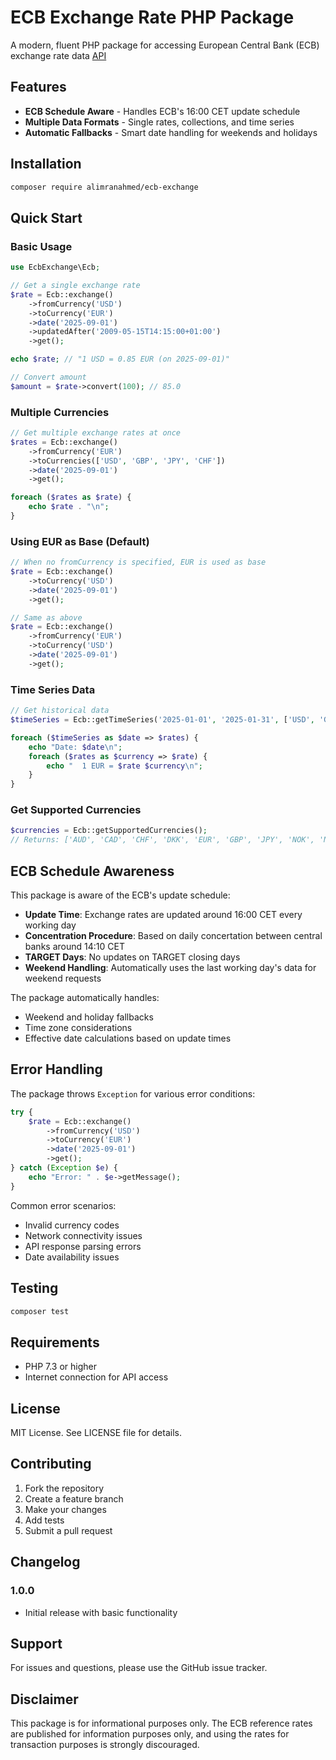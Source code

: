 # ECB Exchange Rate PHP Package

A modern, fluent PHP package for accessing European Central Bank (ECB) exchange rate data [API](https://data.ecb.europa.eu/help/api/data)

## Features

- **ECB Schedule Aware** - Handles ECB's 16:00 CET update schedule
- **Multiple Data Formats** - Single rates, collections, and time series
- **Automatic Fallbacks** - Smart date handling for weekends and holidays

## Installation

```bash
composer require alimranahmed/ecb-exchange
```

## Quick Start

### Basic Usage

```php
use EcbExchange\Ecb;

// Get a single exchange rate
$rate = Ecb::exchange()
    ->fromCurrency('USD')
    ->toCurrency('EUR')
    ->date('2025-09-01')
    ->updatedAfter('2009-05-15T14:15:00+01:00')
    ->get();

echo $rate; // "1 USD = 0.85 EUR (on 2025-09-01)"

// Convert amount
$amount = $rate->convert(100); // 85.0
```

### Multiple Currencies

```php
// Get multiple exchange rates at once
$rates = Ecb::exchange()
    ->fromCurrency('EUR')
    ->toCurrencies(['USD', 'GBP', 'JPY', 'CHF'])
    ->date('2025-09-01')
    ->get();

foreach ($rates as $rate) {
    echo $rate . "\n";
}
```

### Using EUR as Base (Default)

```php
// When no fromCurrency is specified, EUR is used as base
$rate = Ecb::exchange()
    ->toCurrency('USD')
    ->date('2025-09-01')
    ->get();

// Same as above
$rate = Ecb::exchange()
    ->fromCurrency('EUR')
    ->toCurrency('USD')
    ->date('2025-09-01')
    ->get();
```

### Time Series Data

```php
// Get historical data
$timeSeries = Ecb::getTimeSeries('2025-01-01', '2025-01-31', ['USD', 'GBP']);

foreach ($timeSeries as $date => $rates) {
    echo "Date: $date\n";
    foreach ($rates as $currency => $rate) {
        echo "  1 EUR = $rate $currency\n";
    }
}
```

### Get Supported Currencies

```php
$currencies = Ecb::getSupportedCurrencies();
// Returns: ['AUD', 'CAD', 'CHF', 'DKK', 'EUR', 'GBP', 'JPY', 'NOK', 'NZD', 'SEK', 'USD']
```

## ECB Schedule Awareness

This package is aware of the ECB's update schedule:

- **Update Time**: Exchange rates are updated around 16:00 CET every working day
- **Concentration Procedure**: Based on daily concertation between central banks around 14:10 CET
- **TARGET Days**: No updates on TARGET closing days
- **Weekend Handling**: Automatically uses the last working day's data for weekend requests

The package automatically handles:
- Weekend and holiday fallbacks
- Time zone considerations
- Effective date calculations based on update times

## Error Handling

The package throws `Exception` for various error conditions:

```php
try {
    $rate = Ecb::exchange()
        ->fromCurrency('USD')
        ->toCurrency('EUR')
        ->date('2025-09-01')
        ->get();
} catch (Exception $e) {
    echo "Error: " . $e->getMessage();
}
```

Common error scenarios:
- Invalid currency codes
- Network connectivity issues
- API response parsing errors
- Date availability issues

## Testing

```bash
composer test
```

## Requirements

- PHP 7.3 or higher
- Internet connection for API access

## License

MIT License. See LICENSE file for details.

## Contributing

1. Fork the repository
2. Create a feature branch
3. Make your changes
4. Add tests
5. Submit a pull request

## Changelog

### 1.0.0
- Initial release with basic functionality

## Support

For issues and questions, please use the GitHub issue tracker.

## Disclaimer

This package is for informational purposes only. The ECB reference rates are published for information purposes only, and using the rates for transaction purposes is strongly discouraged.
